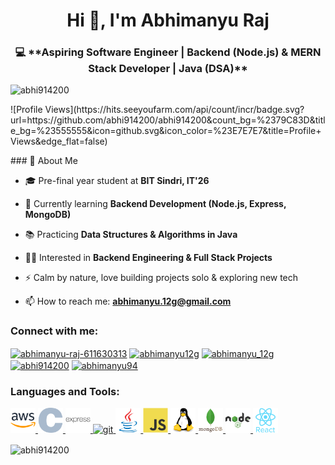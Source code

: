 <h1 align="center">Hi 👋, I'm Abhimanyu Raj</h1>
<h3 align="center">💻 **Aspiring Software Engineer | Backend (Node.js) & MERN Stack Developer | Java (DSA)**</h3>
 

<p align="left"> <img src="https://komarev.com/ghpvc/?username=abhi914200&label=Profile%20views&color=0e75b6&style=flat" alt="abhi914200" /> </p>
<p>![Profile Views](https://hits.seeyoufarm.com/api/count/incr/badge.svg?url=https://github.com/abhi914200/abhi914200&count_bg=%2379C83D&title_bg=%23555555&icon=github.svg&icon_color=%23E7E7E7&title=Profile+Views&edge_flat=false)
</p>
### 🚀 About Me  

- 🎓 Pre-final year student at **BIT Sindri, IT'26**  

- 🌱 Currently learning **Backend Development (Node.js, Express, MongoDB)**  

- 📚 Practicing **Data Structures & Algorithms in Java**  

- 👨‍💻 Interested in **Backend Engineering & Full Stack Projects**  

- ⚡ Calm by nature, love building projects solo & exploring new tech  

- 📫 How to reach me: **abhimanyu.12g@gmail.com**  

<h3 align="left">Connect with me:</h3>
<p align="left">
<a href="https://linkedin.com/in/abhimanyu-raj-611630313" target="blank"><img align="center" src="https://raw.githubusercontent.com/rahuldkjain/github-profile-readme-generator/master/src/images/icons/Social/linked-in-alt.svg" alt="abhimanyu-raj-611630313" height="30" width="40" /></a>
<a href="https://www.codechef.com/users/abhimanyu12g" target="blank"><img align="center" src="https://cdn.jsdelivr.net/npm/simple-icons@3.1.0/icons/codechef.svg" alt="abhimanyu12g" height="30" width="40" /></a>
<a href="https://www.hackerrank.com/abhimanyu_12g" target="blank"><img align="center" src="https://raw.githubusercontent.com/rahuldkjain/github-profile-readme-generator/master/src/images/icons/Social/hackerrank.svg" alt="abhimanyu_12g" height="30" width="40" /></a>
<a href="https://codeforces.com/profile/abhi914200" target="blank"><img align="center" src="https://raw.githubusercontent.com/rahuldkjain/github-profile-readme-generator/master/src/images/icons/Social/codeforces.svg" alt="abhi914200" height="30" width="40" /></a>
<a href="https://www.leetcode.com/abhimanyu94" target="blank"><img align="center" src="https://raw.githubusercontent.com/rahuldkjain/github-profile-readme-generator/master/src/images/icons/Social/leet-code.svg" alt="abhimanyu94" height="30" width="40" /></a>
</p>

<h3 align="left">Languages and Tools:</h3>
<p align="left"> <a href="https://aws.amazon.com" target="_blank" rel="noreferrer"> <img src="https://raw.githubusercontent.com/devicons/devicon/master/icons/amazonwebservices/amazonwebservices-original-wordmark.svg" alt="aws" width="40" height="40"/> </a> <a href="https://www.cprogramming.com/" target="_blank" rel="noreferrer"> <img src="https://raw.githubusercontent.com/devicons/devicon/master/icons/c/c-original.svg" alt="c" width="40" height="40"/> </a> <a href="https://expressjs.com" target="_blank" rel="noreferrer"> <img src="https://raw.githubusercontent.com/devicons/devicon/master/icons/express/express-original-wordmark.svg" alt="express" width="40" height="40"/> </a> <a href="https://git-scm.com/" target="_blank" rel="noreferrer"> <img src="https://www.vectorlogo.zone/logos/git-scm/git-scm-icon.svg" alt="git" width="40" height="40"/> </a> <a href="https://www.java.com" target="_blank" rel="noreferrer"> <img src="https://raw.githubusercontent.com/devicons/devicon/master/icons/java/java-original.svg" alt="java" width="40" height="40"/> </a> <a href="https://developer.mozilla.org/en-US/docs/Web/JavaScript" target="_blank" rel="noreferrer"> <img src="https://raw.githubusercontent.com/devicons/devicon/master/icons/javascript/javascript-original.svg" alt="javascript" width="40" height="40"/> </a> <a href="https://www.linux.org/" target="_blank" rel="noreferrer"> <img src="https://raw.githubusercontent.com/devicons/devicon/master/icons/linux/linux-original.svg" alt="linux" width="40" height="40"/> </a> <a href="https://www.mongodb.com/" target="_blank" rel="noreferrer"> <img src="https://raw.githubusercontent.com/devicons/devicon/master/icons/mongodb/mongodb-original-wordmark.svg" alt="mongodb" width="40" height="40"/> </a> <a href="https://nodejs.org" target="_blank" rel="noreferrer"> <img src="https://raw.githubusercontent.com/devicons/devicon/master/icons/nodejs/nodejs-original-wordmark.svg" alt="nodejs" width="40" height="40"/> </a> <a href="https://reactjs.org/" target="_blank" rel="noreferrer"> <img src="https://raw.githubusercontent.com/devicons/devicon/master/icons/react/react-original-wordmark.svg" alt="react" width="40" height="40"/> </a> </p>

<p><img align="center" src="https://github-readme-stats.vercel.app/api/top-langs?username=abhi914200&show_icons=true&locale=en&layout=compact" alt="abhi914200" /></p>

<!--
**abhi914200/abhi914200** is a ✨ _special_ ✨ repository because its `README.md` (this file) appears on your GitHub profile.

Here are some ideas to get you started:

- 🔭 I’m currently working on ...
- 🌱 I’m currently learning ...
- 👯 I’m looking to collaborate on ...
- 🤔 I’m looking for help with ...
- 💬 Ask me about ...
- 📫 How to reach me: ...
- 😄 Pronouns: ...
- ⚡ Fun fact: ...
-->
